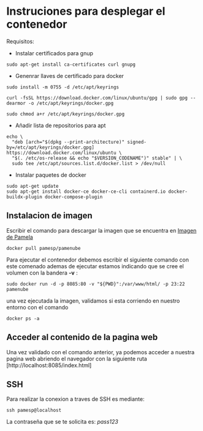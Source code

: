 # Instruciones para desplegar el contenedor

Requisitos:

- Instalar certificados para gnup

```
sudo apt-get install ca-certificates curl gnupg
```
- Genenrar llaves de certificado para docker
```
sudo install -m 0755 -d /etc/apt/keyrings 
```
```
curl -fsSL https://download.docker.com/linux/ubuntu/gpg | sudo gpg --dearmor -o /etc/apt/keyrings/docker.gpg
```
```
sudo chmod a+r /etc/apt/keyrings/docker.gpg
```
- Añadir lista de repositorios para apt
```
echo \
  "deb [arch="$(dpkg --print-architecture)" signed-by=/etc/apt/keyrings/docker.gpg] https://download.docker.com/linux/ubuntu \
  "$(. /etc/os-release && echo "$VERSION_CODENAME")" stable" | \
  sudo tee /etc/apt/sources.list.d/docker.list > /dev/null
```
- Instalar paquetes de docker
```
sudo apt-get update
sudo apt-get install docker-ce docker-ce-cli containerd.io docker-buildx-plugin docker-compose-plugin
```
## Instalacion de imagen 
Escribir el comando para descargar la imagen que se encuentra en [Imagen de Pamela](https://hub.docker.com/repository/docker/pamesp/pamenube/)

```
docker pull pamesp/pamenube
```
Para ejecutar el contenedor debemos escribir el siguiente comando con este comenado ademas de ejecutar estamos indicando que se cree el volumen con la bandera **-v** :
```
sudo docker run -d -p 8085:80 -v "${PWD}":/var/www/html/ -p 23:22 pamenube
```
una vez ejecutada la imagen, validamos si esta corriendo en nuestro entorno con el comando
```
docker ps -a
```

## Acceder al contenido de la pagina web
 Una vez validado con el comando anterior, ya podemos acceder a nuestra pagina web abriendo el navegador con la siguiente ruta [http://localhost:8085/index.html]

## SSH

Para realizar la conexion a traves de SSH es mediante:

```
ssh pamesp@localhost 
```
La contraseña que se te solicita es: *pass123*



